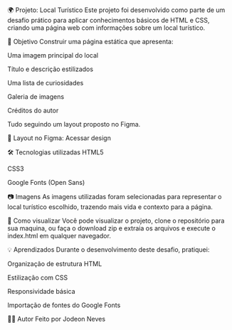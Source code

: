 🌍 Projeto: Local Turístico
Este projeto foi desenvolvido como parte de um desafio prático para aplicar conhecimentos básicos de HTML e CSS, criando uma página web com informações sobre um local turístico.

📌 Objetivo
Construir uma página estática que apresenta:

Uma imagem principal do local

Título e descrição estilizados

Uma lista de curiosidades

Galeria de imagens

Créditos do autor

Tudo seguindo um layout proposto no Figma.

🎨 Layout no Figma: Acessar design

🛠️ Tecnologias utilizadas
HTML5

CSS3

Google Fonts (Open Sans)

📷 Imagens
As imagens utilizadas foram selecionadas para representar o local turístico escolhido, trazendo mais vida e contexto para a página.

🚀 Como visualizar
Você pode visualizar o projeto, clone o repositório para sua maquina, ou faça o download zip e extraia os arquivos e execute o index.html em qualquer navegador.

💡 Aprendizados
Durante o desenvolvimento deste desafio, pratiquei:

Organização de estrutura HTML

Estilização com CSS

Responsividade básica

Importação de fontes do Google Fonts

🙋‍♂️ Autor
Feito por Jodeon Neves
